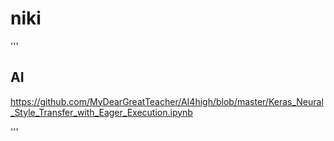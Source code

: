 # niki


'''
## AI
https://github.com/MyDearGreatTeacher/AI4high/blob/master/Keras_Neural_Style_Transfer_with_Eager_Execution.ipynb


'''
